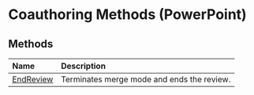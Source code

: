 
# Coauthoring Methods (PowerPoint)

## Methods



|**Name**|**Description**|
|:-----|:-----|
|[EndReview](5ec8bff9-45c4-67f1-1f2c-fb7b592f995e.md)|Terminates merge mode and ends the review.|
